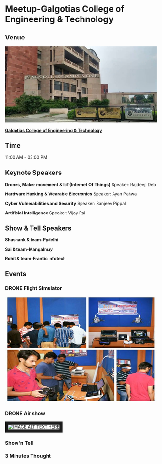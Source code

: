 # Meetup-Galgotias College of Engineering & Technology 
## Venue
<img src="Image/maxresdefault.jpg" height="250" width="500" >
 
[**Galgotias College of Engineering & Technology**](http://www.galgotiacollege.edu/gcet.asp)
## Time
11:00 AM - 03:00 PM
## Keynote Speakers
**Drones, Maker movement & IoT(Internet Of Things)**
Speaker: Rajdeep Deb

**Hardware Hacking  & Wearable Electronics** 
Speaker: Ayan Pahwa

**Cyber  Vulnerabilities and Security**
Speaker: Sanjeev Pippal

**Artificial Intelligence** 
Speaker: Vijay Rai

## Show & Tell Speakers
**Shashank & team-Pydelhi**

**Sai & team-Mangalmay**

**Rohit & team-Frantic Infotech**

 ## Events
 
 ### DRONE Flight Simulator
 <img src="Image/simulator.jpg" height="350" width="500" >
 
 ### DRONE Air show
<a href="http://www.youtube.com/watch?feature=player_embedded&v=9mrVgmxYpJw
" target="_blank"><img src="http://img.youtube.com/vi/9mrVgmxYpJw/0.jpg" 
alt="IMAGE ALT TEXT HERE" width="240" height="180" border="10" /></a>
 ### Show'n Tell
 ### 3 Minutes Thought

 
